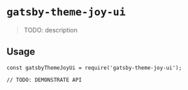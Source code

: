 # `gatsby-theme-joy-ui`

> TODO: description

## Usage

```
const gatsbyThemeJoyUi = require('gatsby-theme-joy-ui');

// TODO: DEMONSTRATE API
```
